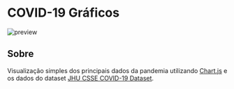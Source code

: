 # COVID-19 Gráficos
![preview](https://i.imgur.com/a2eDXQA.png)
## Sobre
Visualização simples dos principais dados da pandemia utilizando [Chart.js](https://www.chartjs.org/) e os dados do dataset [JHU CSSE COVID-19 Dataset](https://github.com/CSSEGISandData/COVID-19/tree/master/csse_covid_19_data).
